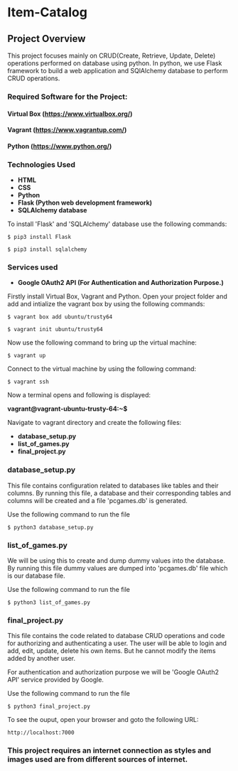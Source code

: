 # Item-Catalog

## Project Overview
This project focuses mainly on CRUD(Create, Retrieve, Update, Delete) operations performed on database using python. In python, we use Flask
framework to build a web application and SQlAlchemy database to perform
CRUD operations.

### Required Software for the Project:
#### Virtual Box (https://www.virtualbox.org/)
#### Vagrant (https://www.vagrantup.com/)
#### Python (https://www.python.org/)

### Technologies Used
* **HTML**
* **CSS**
* **Python** 
* **Flask (Python web development framework)**
* **SQLAlchemy database**

To install 'Flask' and 'SQLAlchemy' database use the following commands:

`$ pip3 install Flask`

`$ pip3 install sqlalchemy`

### Services used
* **Google OAuth2 API (For Authentication and Authorization Purpose.)**

Firstly install Virtual Box, Vagrant and Python.
Open your project folder and add and intialize the vagrant box by using the following commands:

`$ vagrant box add ubuntu/trusty64`

`$ vagrant init ubuntu/trusty64`

Now use the following command to bring up the virtual machine:

`$ vagrant up`

Connect to the virtual machine by using the following command:

`$ vagrant ssh`

Now a terminal opens and following is displayed:

**vagrant@vagrant-ubuntu-trusty-64:~$**

Navigate to vagrant directory and create the following files:
* **database_setup.py**
* **list_of_games.py**
* **final_project.py**

### database_setup.py
This file contains configuration related to databases like tables 
and their columns. By running this file, a database and their corresponding tables and columns will be created and a file 'pcgames.db' is generated.

Use the following command to run the file

`$ python3 database_setup.py` 

### list_of_games.py
We will be using this to create and dump dummy values into the database.
By running this file dummy values are dumped into 'pcgames.db' file which
is our database file.

Use the following command to run the file

`$ python3 list_of_games.py`

### final_project.py
This file contains the code related to database CRUD operations and 
code for authorizing and authenticating a user. The user will be able to
login and add, edit, update, delete his own items. But he cannot modify
the items added by another user. 

For authentication and authorization purpose we will be 'Google OAuth2 API' service provided by Google.

Use the following command to run the file

`$ python3 final_project.py`

To see the ouput, open your browser and goto the following URL:

`http://localhost:7000`

### This project requires an internet connection as styles and images used are from different sources of internet.
